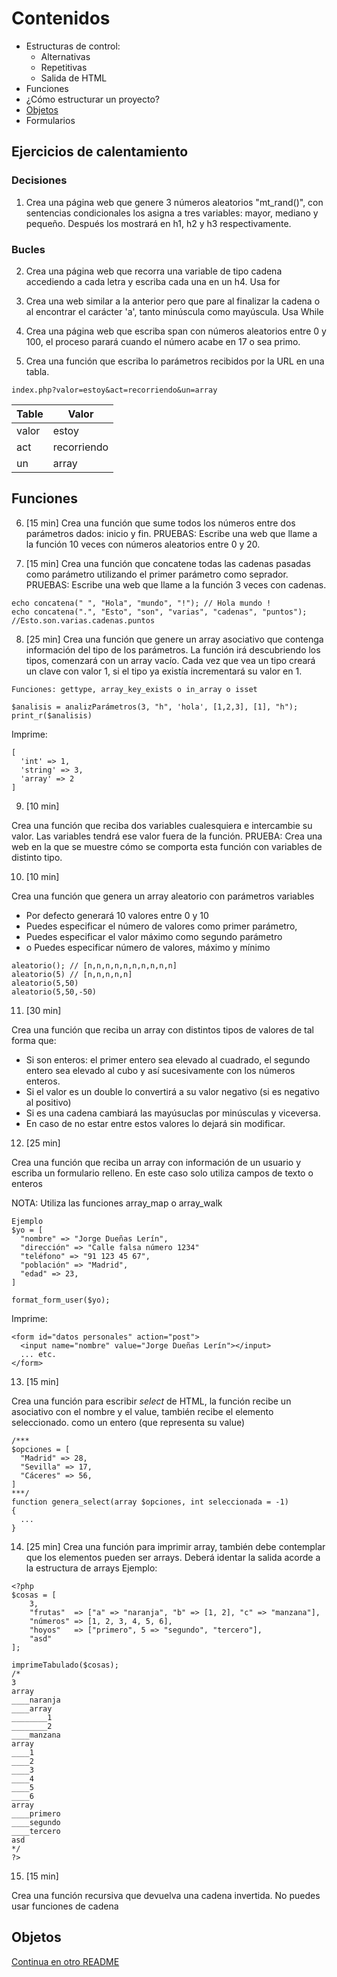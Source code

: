 # Contenidos

- Estructuras de control:
  - Alternativas
  - Repetitivas
  - Salida de HTML
- Funciones
- ¿Cómo estructurar un proyecto?
- [Objetos](README-Objetos.md)
- Formularios

## Ejercicios de calentamiento

### Decisiones

01. Crea una página web que genere 3 números aleatorios "mt_rand()", con sentencias
condicionales los asigna a tres variables: mayor, mediano y pequeño. Después
los mostrará en h1, h2 y h3 respectivamente.

### Bucles

02. Crea una página web que recorra una variable de tipo cadena accediendo a cada letra y escriba cada una en un h4. Usa for

03. Crea una web similar a la anterior pero que pare al finalizar la cadena o al encontrar el carácter 'a', tanto minúscula como mayúscula. Usa While

04. Crea una página web que escriba span con números aleatorios entre 0 y 100, el proceso parará cuando el número acabe en 17 o sea primo.

05. Crea una función que escriba lo parámetros recibidos por la URL en una tabla.

```index.php?valor=estoy&act=recorriendo&un=array```

| Table | Valor |
|-------|-------|
| valor | estoy |
|  act  | recorriendo      |
|   un  | array |

## Funciones

06. [15 min]
Crea una función que sume todos los números entre dos parámetros dados: inicio y fin.
PRUEBAS:
Escribe una web que llame a la función 10 veces con números aleatorios entre
0 y 20.


07. [15 min]
Crea una función que concatene todas las cadenas pasadas como parámetro utilizando el primer parámetro como seprador.
PRUEBAS:
Escribe una web que llame a la función 3 veces con cadenas.

```
echo concatena(" ", "Hola", "mundo", "!"); // Hola mundo !
echo concatena(".", "Esto", "son", "varias", "cadenas", "puntos"); //Esto.son.varias.cadenas.puntos
```

08. [25 min]
Crea una función que genere un array asociativo que contenga información del tipo de los parámetros.
La función irá descubriendo los tipos, comenzará con un array vacío. Cada vez que vea un tipo creará un clave con valor 1, si el tipo ya existía incrementará su valor en 1.

```
Funciones: gettype, array_key_exists o in_array o isset
```

```
$analisis = analizParámetros(3, "h", 'hola', [1,2,3], [1], "h");
print_r($analisis)
```

Imprime:
```
[
  'int' => 1,
  'string' => 3,
  'array' => 2
]
```



09. [10 min]

Crea una función que reciba dos variables cualesquiera e intercambie su valor. Las variables tendrá ese valor fuera de la función.
PRUEBA:
Crea una web en la que se muestre cómo se comporta esta función con variables
de distinto tipo.


10. [10 min]

Crea una función que genera un array aleatorio con parámetros variables
- Por defecto generará 10 valores entre 0 y 10
- Puedes especificar el número de valores como primer parámetro,
- Puedes especificar el valor máximo como segundo parámetro
- o Puedes especificar número de valores, máximo y mínimo


```
aleatorio(); // [n,n,n,n,n,n,n,n,n,n]
aleatorio(5) // [n,n,n,n,n]
aleatorio(5,50)
aleatorio(5,50,-50)
```


11. [30 min]

Crea una función que reciba un array con distintos tipos de valores de tal forma
que:
- Si son enteros: el primer entero sea elevado al cuadrado, el segundo entero sea elevado al cubo y así sucesivamente con los números enteros.
- Si el valor es un double lo convertirá a su valor negativo (si es negativo al positivo)
- Si es una cadena cambiará las mayúsuclas por minúsculas y viceversa.
- En caso de no estar entre estos valores lo dejará sin modificar.



12. [25 min]

Crea una función que reciba un array con información de un usuario y escriba un formulario relleno.
En este caso solo utiliza campos de texto o enteros

NOTA: Utiliza las funciones array_map o array_walk
```
Ejemplo
$yo = [
  "nombre" => "Jorge Dueñas Lerín",
  "dirección" => "Calle falsa número 1234"
  "teléfono" => "91 123 45 67",
  "población" => "Madrid",
  "edad" => 23,
]
```

```
format_form_user($yo);
```

Imprime:
```
<form id="datos personales" action="post">
  <input name="nombre" value="Jorge Dueñas Lerín"></input>
  ... etc.
</form>
```


13. [15 min]

Crea una función para escribir *select* de HTML, la función recibe un asociativo con el nombre y el value, también recibe el elemento seleccionado. como un entero (que representa su value)

```
/*** 
$opciones = [
  "Madrid" => 28,
  "Sevilla" => 17,
  "Cáceres" => 56,
]
***/
function genera_select(array $opciones, int seleccionada = -1)
{
  ...
}
```

14. [25 min]
Crea una función para imprimir array, también debe contemplar que los elementos
pueden ser arrays. Deberá identar la salida acorde a la estructura de
arrays
Ejemplo:

```
<?php
$cosas = [
    3,
    "frutas"  => ["a" => "naranja", "b" => [1, 2], "c" => "manzana"],
    "números" => [1, 2, 3, 4, 5, 6],
    "hoyos"   => ["primero", 5 => "segundo", "tercero"],
    "asd"
];

imprimeTabulado($cosas);
/*
3
array
____naranja
____array
________1
________2
____manzana
array
____1
____2
____3
____4
____5
____6
array
____primero
____segundo
____tercero
asd
*/
?>
```

15. [15 min]

Crea una función recursiva que devuelva una cadena invertida.
No puedes usar funciones de cadena

## Objetos

[Continua en otro README](README-Objetos.md)
